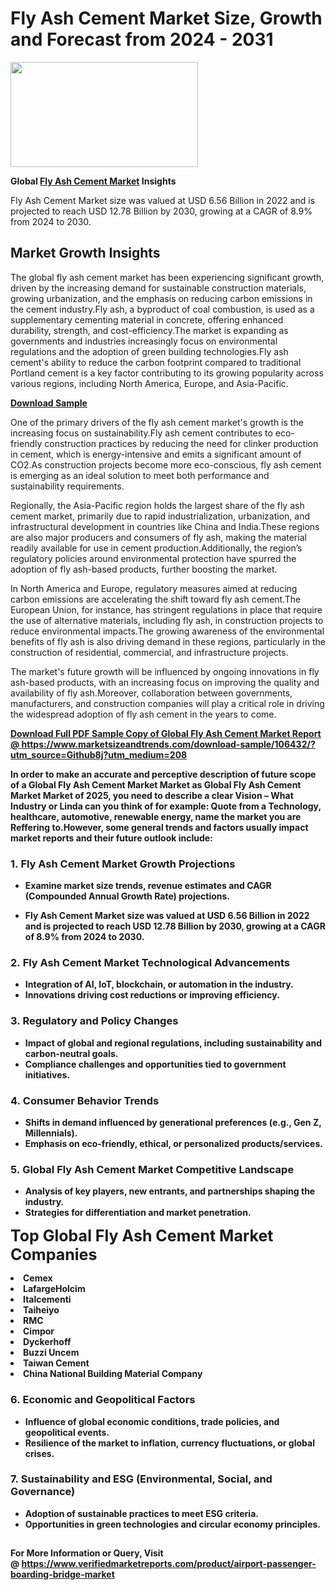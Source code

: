 <H1>Fly Ash Cement Market Size, Growth and Forecast from 2024 - 2031</H1><img class="aligncenter size-medium wp-image-584254" src="https://thirdeyenews.in/wp-content/uploads/2024/09/Global-Market-Research-300x168.jpeg" alt="" width="300" height="168" /><p><strong>Global&nbsp;<a href="https://www.marketsizeandtrends.com/download-sample/106432/?utm_source=Github8j?utm_medium=208">Fly Ash Cement Market</a> Insights</strong></p><p>Fly Ash Cement Market size was valued at USD 6.56 Billion in 2022 and is projected to reach USD 12.78 Billion by 2030, growing at a CAGR of 8.9% from 2024 to 2030.</p><p><h2>Market Growth Insights</h2> <p>The global fly ash cement market has been experiencing significant growth, driven by the increasing demand for sustainable construction materials, growing urbanization, and the emphasis on reducing carbon emissions in the cement industry.Fly ash, a byproduct of coal combustion, is used as a supplementary cementing material in concrete, offering enhanced durability, strength, and cost-efficiency.The market is expanding as governments and industries increasingly focus on environmental regulations and the adoption of green building technologies.Fly ash cement's ability to reduce the carbon footprint compared to traditional Portland cement is a key factor contributing to its growing popularity across various regions, including North America, Europe, and Asia-Pacific.</p> <p><strong><a href="#">Download Sample</a></strong></p> <p>One of the primary drivers of the fly ash cement market's growth is the increasing focus on sustainability.Fly ash cement contributes to eco-friendly construction practices by reducing the need for clinker production in cement, which is energy-intensive and emits a significant amount of CO2.As construction projects become more eco-conscious, fly ash cement is emerging as an ideal solution to meet both performance and sustainability requirements.</p> <p>Regionally, the Asia-Pacific region holds the largest share of the fly ash cement market, primarily due to rapid industrialization, urbanization, and infrastructural development in countries like China and India.These regions are also major producers and consumers of fly ash, making the material readily available for use in cement production.Additionally, the region’s regulatory policies around environmental protection have spurred the adoption of fly ash-based products, further boosting the market.</p> <p>In North America and Europe, regulatory measures aimed at reducing carbon emissions are accelerating the shift toward fly ash cement.The European Union, for instance, has stringent regulations in place that require the use of alternative materials, including fly ash, in construction projects to reduce environmental impacts.The growing awareness of the environmental benefits of fly ash is also driving demand in these regions, particularly in the construction of residential, commercial, and infrastructure projects.</p> <p>The market's future growth will be influenced by ongoing innovations in fly ash-based products, with an increasing focus on improving the quality and availability of fly ash.Moreover, collaboration between governments, manufacturers, and construction companies will play a critical role in driving the widespread adoption of fly ash cement in the years to come.</p> <p><strong><a href="#"></p><p><span class=""><strong>Download Full PDF Sample Copy of Global Fly Ash Cement Market Report</strong> @ <a href="https://www.marketsizeandtrends.com/download-sample/106432/?utm_source=Github8j?utm_medium=208" target="_blank">https://www.marketsizeandtrends.com/download-sample/106432/?utm_source=Github8j?utm_medium=208</a></span></p><p>In order to make an accurate and perceptive description of future scope of a Global&nbsp;Fly Ash Cement Market Market as Global&nbsp;Fly Ash Cement Market Market of 2025, you need to describe a clear Vision &ndash; What Industry or Linda can you think of for example: Quote from a Technology, healthcare, automotive, renewable energy, name the market you are Reffering to.However, some general trends and factors usually impact market reports and their future outlook include:</p><h3>1.&nbsp;<strong>Fly Ash Cement Market Growth Projections</strong></h3><ul><li>Examine market size trends, revenue estimates and CAGR (Compounded Annual Growth Rate) projections.</li><li><p>Fly Ash Cement Market size was valued at USD 6.56 Billion in 2022 and is projected to reach USD 12.78 Billion by 2030, growing at a CAGR of 8.9% from 2024 to 2030.</p></li></ul><h3>2.&nbsp;<strong>Fly Ash Cement Market Technological Advancements</strong></h3><ul><li>Integration of AI, IoT, blockchain, or automation in the industry.</li><li>Innovations driving cost reductions or improving efficiency.</li></ul><h3>3.&nbsp;<strong>Regulatory and Policy Changes</strong></h3><ul><li>Impact of global and regional regulations, including sustainability and carbon-neutral goals.</li><li>Compliance challenges and opportunities tied to government initiatives.</li></ul><h3>4.&nbsp;<strong>Consumer Behavior Trends</strong></h3><ul><li>Shifts in demand influenced by generational preferences (e.g., Gen Z, Millennials).</li><li>Emphasis on eco-friendly, ethical, or personalized products/services.</li></ul><h3>5.&nbsp;<strong>Global Fly Ash Cement Market Competitive Landscape</strong></h3><ul><li>Analysis of key players, new entrants, and partnerships shaping the industry.</li><li>Strategies for differentiation and market penetration.</li></ul><p data-pm-slice="1 1 []"><span style="color: inherit; font-family: inherit; font-size: 25px;">Top Global Fly Ash Cement Market Companies</span></p><div class="" data-test-id=""><p><li>Cemex</li><li> LafargeHolcim</li><li> Italcementi</li><li> Taiheiyo</li><li> RMC</li><li> Cimpor</li><li> Dyckerhoff</li><li> Buzzi Uncem</li><li> Taiwan Cement</li><li> China National Building Material Company</li></p></div><h3>6.&nbsp;<strong>Economic and Geopolitical Factors</strong></h3><ul><li>Influence of global economic conditions, trade policies, and geopolitical events.</li><li>Resilience of the market to inflation, currency fluctuations, or global crises.</li></ul><h3>7.&nbsp;<strong>Sustainability and ESG (Environmental, Social, and Governance)</strong></h3><ul><li>Adoption of sustainable practices to meet ESG criteria.</li><li>Opportunities in green technologies and circular economy principles.</li></ul><h2><strong style="font-size: 14px;">For More Information or Query, Visit @&nbsp;</strong><a style="background-color: #ffffff; font-size: 14px;" href="https://www.marketsizeandtrends.com/report/fly-ash-cement-market/" target="_blank">https://www.verifiedmarketreports.com/product/airport-passenger-boarding-bridge-market</a></h2>